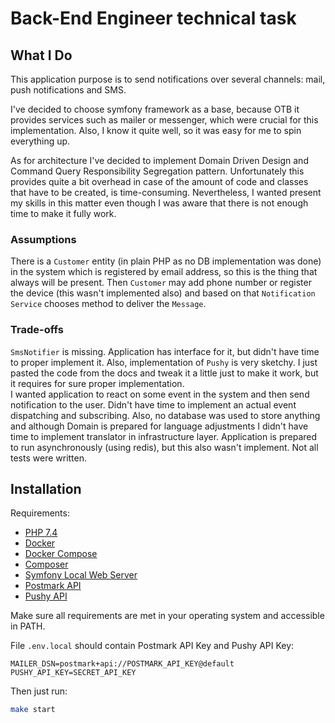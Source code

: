 # Back-End Engineer technical task

## What I Do

This application purpose is to send notifications over several channels: mail, push notifications and SMS.

I've decided to choose symfony framework as a base, because OTB it provides services such as mailer or messenger, which
were crucial for this implementation. Also, I know it quite well, so it was easy for me to spin everything up.

As for architecture I've decided to implement Domain Driven Design and Command Query Responsibility Segregation pattern.
Unfortunately this provides quite a bit overhead in case of the amount of code and classes that have to be created,
is time-consuming. Nevertheless, I wanted present my skills in this matter even though I was aware that there is not
enough time to make it fully work.

### Assumptions

There is a `Customer` entity (in plain PHP as no DB implementation was done) in the system which is registered by email 
address, so this is the thing that always will be present. Then `Customer` may add phone number or register the device 
(this wasn't implemented also) and based on that `Notification Service` chooses method to deliver the `Message`.

### Trade-offs

`SmsNotifier` is missing. Application has interface for it, but didn't have time to proper implement it.
Also, implementation of `Pushy` is very sketchy. I just pasted the code from the docs and tweak it a little just to 
make it work, but it requires for sure proper implementation.  
I wanted application to react on some event in the system and then send notification to the user.
Didn't have time to implement an actual event dispatching and subscribing.
Also, no database was used to store anything and although Domain is prepared for language adjustments I didn't have time
to implement translator in infrastructure layer.
Application is prepared to run asynchronously (using redis), but this also wasn't implement.
Not all tests were written.  

## Installation

Requirements: 
* [PHP 7.4](https://www.php.net/downloads.php)
* [Docker](https://docs.docker.com/get-docker/)
* [Docker Compose](https://docs.docker.com/compose/install/)
* [Composer](https://getcomposer.org/download/)
* [Symfony Local Web Server](https://symfony.com/download)
* [Postmark API](https://postmarkapp.com/)
* [Pushy API](https://pushy.me/)

Make sure all requirements are met in your operating system and accessible in PATH.

File `.env.local` should contain Postmark API Key and Pushy API Key:
```dotenv
MAILER_DSN=postmark+api://POSTMARK_API_KEY@default
PUSHY_API_KEY=SECRET_API_KEY
```

Then just run:

```bash
make start
```

